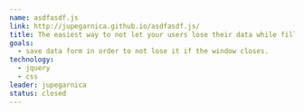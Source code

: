 ```yaml
---
name: asdfasdf.js
link: http://jupegarnica.github.io/asdfasdf.js/
title: The easiest way to not let your users lose their data while filling a form.
goals:
  - save data form in order to not lose it if the window closes.
technology:
  - jquery
  - css
leader: jupegarnica
status: closed
---
```

